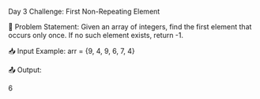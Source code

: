 Day 3 Challenge: First Non-Repeating Element

🧠 Problem Statement:
Given an array of integers, find the first element that occurs only once.
If no such element exists, return -1.

📥 Input Example:
arr = {9, 4, 9, 6, 7, 4}

📤 Output:

6
